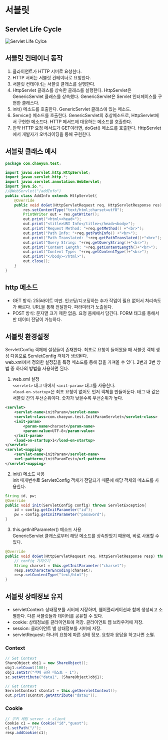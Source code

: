 # 서블릿

## Servlet Life Cycle 
![Servlet Life Cylce](http://www.javachain.com/wp-content/uploads/2014/06/ServletLifeCycle.png)

## 서블릿 컨테이너 동작
1. 클라이언트가 HTTP 서버로 요청한다.
2. HTTP 서버는 서블릿 컨테이너로 요청한다.
3. 서블릿 컨테이너는 서블릿 클래스를 실행한다.
4. HttpServlet 클래스를 상속한 클래스를 실행한다. HttpServlet은 GenericServlet 클래스를 상속했다. GenericServlet은 Servlet 인터페이스를 구현한 클래스다.
5. init() 메소드를 호출한다. GenericServlet 클래스에 있는 메소드.
6. Service() 메소드를 호출한다. GenericServlet의 추상메소드로, HttpServlet에서 구현한 메소드다. HTTP 메서드에 대응하는 메소드를 호출한다. 
7. 만약 HTTP 요청 메서드가 GET이라면, doGet() 메소드를 호출한다. HttpServlet에서 개발자가 오버라이딩을 통해 구현한다. 

## 서블릿 클래스 예시
```java
package com.chaeyun.test;

import javax.servlet.http.HttpServlet;
import javax.servlet.http.*;
import javax.servlet.annotation.WebServlet;
import java.io.*;
//@WebServlet("/addInfo")
public class AddInfo extends HttpServlet{
	@Override
	public void doGet(HttpServletRequest req, HttpServletResponse res) throws IOException {
		res.setContentType("text/html;charset=utf8");
		PrintWriter out = res.getWriter();
		out.print("<html><head>");
		out.print("<title>URI Info</title></head><body>");
		out.print("Request Method: "+req.getMethod() +"<br>");
		out.print("Path Info: "+req.getPathInfo() +"<br>");
		out.print("Path Translated: "+req.getPathTranslated()+"<br>");
		out.print("Query String: "+req.getQueryString()+"<br>");
		out.print("Content Length: "+req.getContentLength()+"<br>");
		out.print("Content Type: "+req.getContentType()+"<br>");
		out.print("</body></html>");
		out.close();
	}
}
```

## http 메소드
- GET 방식: 255바이트 미만. 인코딩/디코딩하는 추가 작업이 필요 없어서 처리속도가 빠르다. URL을 통해 전달한다. 파라미터가 노출된다.
- POST 방식: 문자열 크기 제한 없음. 요청 몸체에서 담긴다. FORM 태그를 통해서만 데이터 전달이 가능하다.

## 서블릿 환경설정
ServletConfig 객체에 설정들이 존재한다. 최초로 요청이 들어왔을 때 서블릿 객체 생성 다음으로 ServletConfig 객체가 생성된다.  
web.xml에서 정의한 설정값을 특정 메소드를 통해 값을 가져올 수 있다. 2번과 3번 방법 중 하나의 방법을 사용하면 된다.  

1. web.xml 설정  
`<servlet>` 태그 내에서 `<init-param>` 태그를 사용한다.  
`<load-on-startup>`은 최초 요청이 없어도 먼저 객체를 만들어둔다. 태그 내 값은 서블릿 간의 우선순위이다. 숫자가 낮을수록 우선순위가 높다.  
```xml
<servlet>
	<servlet-name>initParam</servlet-name>
	<servlet-class>com.chaeyun.test.InitParamServlet</servlet-class>
	<init-param>
		<param-name>charset</param-name>
		<param-value>UTF-8</param-value>
	</init-param>
	<load-on-startup>1</load-on-startup>
</servlet>
<servlet-mapping>
	<servlet-name>initParam</servlet-name>
	<url-pattern>/initParamTest</url-pattern>
</servlet-mapping>
```
2. init() 메소드 사용  
init 매개변수로 ServletConfig 객체가 전달되기 때문에 해당 객체의 메소드를 사용한다.
```java
String id, pw;
@Override
public void init(ServletConfig config) throws ServletException{
	id = config.getInitParameter("id");
	pw = config.getInitParameter("password");
}
```
3. this.getInitParameter() 메소드 사용  
GenericServlet 클래스로부터 해당 메소드를 상속받았기 때문에, 바로 사용할 수 있다.
```java
@Override
public void doGet(HttpServletRequest req, HttpServletResponse resp) throws IOException {
	// config 가져오기
	String charset = this.getInitParameter("charset");
	resp.setCharacterEncoding(charset);
	resp.setContentType("text/html");
}
```

## 서블릿 상태정보 유지
- servletContext: 상태정보를 서버에 저장하며, 웹어플리케이션과 함께 생성되고 소멸한다. 다른 서블릿들과 데이터를 공유할 수 있다.
- cookie: 상태정보를 클라이언트에 저장. 클라이언트 웹 브라우저에 저장.
- session: 클라이언트 별 상태정보를 서버에 저장. 
- servletRequest: 하나의 요청에 따른 상태 정보. 요청과 응답을 하고나면 소멸. 

### Context
```java
// Set Context
ShareObject obj1 = new ShareObject();
obj1.setCount(100);
obj1.setStr("객체 공유 테스트 - 1");
sc.setAttribute("data1", (ShareObject)obj1);
```
```java
// Get Context
ServletContext sContxt = this.getServletContext();
out.print(sContxt.getAttribute("data1"));
```

### Cookie
```java
// 쿠키 세팅 server -> client
Cookie c1 = new Cookie("id","guest");
c1.setPath("/");
resp.addCookie(c1);
```